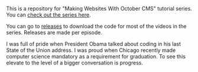This is a repository for "Making Websites With October CMS" tutorial series. You can [check out the series here](http://watch-learn.com/series/making-websites-with-october-cms).

You can go to [releases](https://github.com/ivandoric/Making-Websites-With-October-CMS/releases) to download the code for most of the videos in the series. Releases are made per episode.

  I was full of pride when President Obama talked about coding in his last State of the Union address. I was proud when Chicago recently made computer science mandatory as a requirement for graduation. To see this elevate to the level of a bigger conversation is progress.
